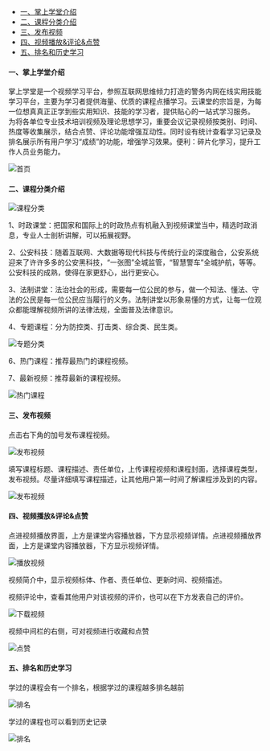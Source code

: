 <ul>
   <li><a href="#home">一、掌上学堂介绍</a></li>
   <li><a href="#course_type">二、课程分类介绍</a></li>
   <li><a href="#push_course">三、发布视频</a></li>
   <li><a href="#course_play">四、视频播放&评论&点赞</a></li>
   <li><a href="#paiming">五、排名和历史学习</a></li>
</ul>

#### 一、掌上学堂介绍  <span id='home'></span>  

掌上学堂是一个视频学习平台，参照互联网思维倾力打造的警务内网在线实用技能学习平台，主要为学习者提供海量、优质的课程点播学习。云课堂的宗旨是，为每一位想真真正正学到些实用知识、技能的学习者，提供贴心的一站式学习服务。  
为将各单位专业技术培训视频及理论思想学习，重要会议记录视频按类别、时间、热度等收集展示，结合点赞、评论功能增强互动性。同时设有统计查看学习记录及排名展示所有用户学习“成绩”的功能，增强学习效果。便利：碎片化学习，提升工作人员业务能力。
  
![首页](./img/cloudclassipad/cloudclasshome.png)

#### 二、课程分类介绍  <span id='course_type'></span>

![课程分类](./img/cloudclassipad/fenlei.png)  

1、时政课堂：把国家和国际上的时政热点有机融入到视频课堂当中，精选时政消息，专业人士剖析讲解，可以拓展视野。 
 
2、公安科技：随着互联网、大数据等现代科技与传统行业的深度融合，公安系统迎来了许许多多的公安黑科技，“一张图”全城监管，“智慧警车”全城护航，等等。公安科技的成熟，使得在家更舒心，出行更安心。 
 
3、法制讲堂：法治社会的形成，需要每一位公民的参与，做一个知法、懂法、守法的公民是每一位公民应当履行的义务。法制讲堂以形象易懂的方式，让每一位观众都能理解视频所讲的法律法规，全面普及法律意识。  

4、专题课程：分为防控类、打击类、综合类、民生类。  

![专题分类](./img/cloudclassipad/zhuanti.png)   
 
6、热门课程：推荐最热门的课程视频。  

7、最新视频：推荐最新的课程视频。  

![热门课程](./img/cloudclassipad/remen.png) 
   
#### 三、发布视频  <span id='push_course'></span>

点击右下角的加号发布课程视频。  

![发布视频](./img/cloudclassipad/newbuild.jpg)  
 
填写课程标题、课程描述、责任单位，上传课程视频和课程封面，选择课程类型，发布视频。尽量详细填写课程描述，让其他用户第一时间了解课程涉及到的内容。
    
![发布视频](./img/cloudclassipad/fabu.png)   

#### 四、视频播放&评论&点赞  <span id='course_play'></span>

点进视频播放界面，上方是课堂内容播放器，下方显示视频详情。点进视频播放界面，上方是课堂内容播放器，下方显示视频详情。  

![播放视频](./img/cloudclassipad/bofang.png)     

视频简介中，显示视频标体、作者、责任单位、更新时间、视频描述。  

视频评论中，查看其他用户对该视频的评价，也可以在下方发表自己的评价。
  
![下载视频](./img/cloudclassipad/xiazai.png)  

视频中间栏的右侧，可对视频进行收藏和点赞  

![点赞](./img/cloudclassipad/dianzan.png)

#### 五、排名和历史学习  <span id='paiming'></span>

学过的课程会有一个排名，根据学过的课程越多排名越前

![排名](./img/cloudclassipad/paiming.png)

学过的课程也可以看到历史记录  

![排名](./img/cloudclassipad/jilu.png)


